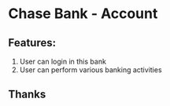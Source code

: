 # Chase Bank - Account

## Features:

1. User can login in this bank
2. User can perform various banking activities

## Thanks
